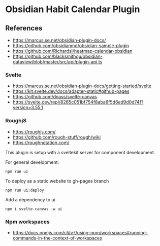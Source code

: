 # Obsidian Habit Calendar Plugin

## References

* https://marcus.se.net/obsidian-plugin-docs/
* https://github.com/obsidianmd/obsidian-sample-plugin
* https://github.com/Richardsl/heatmap-calendar-obsidian
* https://github.com/blacksmithgu/obsidian-dataview/blob/master/src/api/plugin-api.ts

### Svelte

* https://marcus.se.net/obsidian-plugin-docs/getting-started/svelte
* https://kit.svelte.dev/docs/adapter-static#github-pages
* https://github.com/dnass/svelte-canvas
* https://svelte.dev/repl/8265c051bf754f8aba6f5d6ed9d0d74f?version=3.55.1 

### RoughjS
* https://roughjs.com/
* https://github.com/rough-stuff/rough/wiki
* https://roughnotation.com/

This plugin is setup with a sveltekit server for component development.

For general development:

```
npm run ui
```

To deploy as a static website to gh-pages branch

```
npm run ui:deploy
```

Add a dependency to ui

```
npm i svelte-canvas -w ui
```

### Npm workspaces

* https://docs.npmjs.com/cli/v7/using-npm/workspaces#running-commands-in-the-context-of-workspaces
